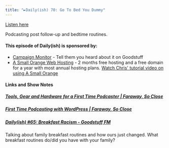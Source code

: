 ```yaml
---
title: "►Daily(ish) 70: Go To Bed You Dummy"
---
```

<p><a href="https://ift.tt/1C78CK7">Listen here</a></p>
<p>Podcasting post follow-up and bedtime routines.</p>
<h4>This episode of Daily(ish) is sponsored by:</h4>
<ul>
<li><a href="https://ift.tt/rqRIS2">Campaign Monitor</a> - Tell them you heard about it on Goodstuff</li>
<li><a href="https://ift.tt/1oqsVa4">A Small Orange Web Hosting</a> - 2 months free hosting and a free domain for a year with most annual hosting plans. <a href="https://ift.tt/1CMk9eH">Watch Chris&#39; tutorial video on using A Small Orange</a></li>
</ul>
<h4>Links and Show Notes</h4>
<h5><a href="https://ift.tt/1t2D44N" target="_blank">Tools, Gear and Hardware for a First Time Podcaster | Faraway, So Close</a></h5>
<h5><a href="https://ift.tt/1C78E4C" target="_blank">First Time Podcasting with WordPress | Faraway, So Close</a></h5>
<h5><a href="https://ift.tt/1tZwRHL" target="_blank">Daily(ish) #65: Breakfast Racism - Goodstuff FM</a></h5>
<p>Talking about family breakfast routines and how ours just changed. What breakfast routines do/did you have with your family?</p>

